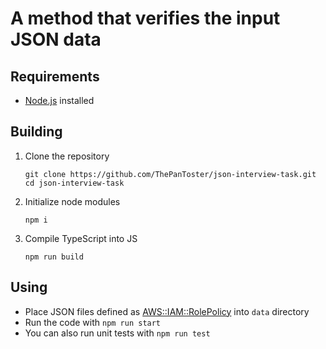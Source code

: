 # A method that verifies the input JSON data

## Requirements

- [Node.js](https://nodejs.org) installed

## Building

1. Clone the repository
   ```
   git clone https://github.com/ThePanToster/json-interview-task.git
   cd json-interview-task
   ```

2. Initialize node modules
   ```
   npm i
   ```

3. Compile TypeScript into JS
   ```
   npm run build
   ```

## Using

- Place JSON files defined as  [AWS::IAM::RolePolicy](https://docs.aws.amazon.com/AWSCloudFormation/latest/UserGuide/aws-properties-iam-role-policy.html) into `data` directory
- Run the code with `npm run start`
- You can also run unit tests with `npm run test`
